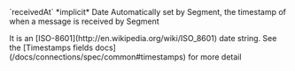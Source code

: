<tr>
  <td>`receivedAt`</td>
  <td>*implicit*</td>
  <td>Date</td>
  <td>Automatically set by Segment, the timestamp of when a message is received by Segment
    <p>It is an [ISO-8601](http://en.wikipedia.org/wiki/ISO_8601) date string.  See the [Timestamps fields docs](/docs/connections/spec/common#timestamps) for more detail</p>
  </td>
</tr>
